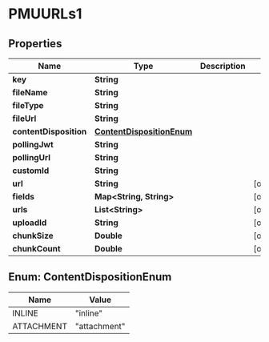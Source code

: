 

# PMUURLs1


## Properties

| Name | Type | Description | Notes |
|------------ | ------------- | ------------- | -------------|
|**key** | **String** |  |  |
|**fileName** | **String** |  |  |
|**fileType** | **String** |  |  |
|**fileUrl** | **String** |  |  |
|**contentDisposition** | [**ContentDispositionEnum**](#ContentDispositionEnum) |  |  |
|**pollingJwt** | **String** |  |  |
|**pollingUrl** | **String** |  |  |
|**customId** | **String** |  |  |
|**url** | **String** |  |  [optional] |
|**fields** | **Map&lt;String, String&gt;** |  |  [optional] |
|**urls** | **List&lt;String&gt;** |  |  [optional] |
|**uploadId** | **String** |  |  [optional] |
|**chunkSize** | **Double** |  |  [optional] |
|**chunkCount** | **Double** |  |  [optional] |



## Enum: ContentDispositionEnum

| Name | Value |
|---- | -----|
| INLINE | &quot;inline&quot; |
| ATTACHMENT | &quot;attachment&quot; |



